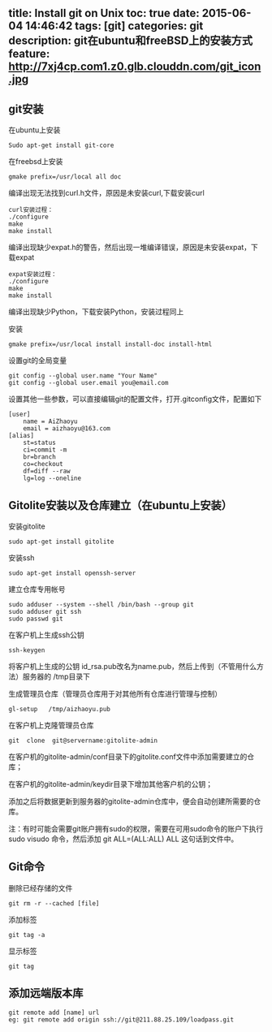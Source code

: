 title: Install git on Unix
toc: true
date: 2015-06-04 14:46:42
tags: [git]
categories: git 
description: git在ubuntu和freeBSD上的安装方式
feature: http://7xj4cp.com1.z0.glb.clouddn.com/git_icon.jpg
---

## git安装

在ubuntu上安装

    Sudo apt-get install git-core

在freebsd上安装

    gmake prefix=/usr/local all doc
    
<!--more-->
编译出现无法找到curl.h文件，原因是未安装curl,下载安装curl

    curl安装过程：
    ./configure
    make
    make install
    
编译出现缺少expat.h的警告，然后出现一堆编译错误，原因是未安装expat，下载expat

    expat安装过程：
    ./configure
    make
    make install
    
编译出现缺少Python，下载安装Python，安装过程同上

安装

    gmake prefix=/usr/local install install-doc install-html

设置git的全局变量
    
    git config --global user.name "Your Name"
    git config --global user.email you@email.com

设置其他一些参数，可以直接编辑git的配置文件，打开.gitconfig文件，配置如下

    [user]
        name = AiZhaoyu
        email = aizhaoyu@163.com
    [alias]
        st=status
        ci=commit -m
        br=branch
        co=checkout
        df=diff --raw
        lg=log --oneline

## Gitolite安装以及仓库建立（在ubuntu上安装）

安装gitolite    
    
    sudo apt-get install gitolite

安装ssh       

    sudo apt-get install openssh-server

建立仓库专用帐号    

    sudo adduser --system --shell /bin/bash --group git
    sudo adduser git ssh
    sudo passwd git
    
在客户机上生成ssh公钥   
    
    ssh-keygen
将客户机上生成的公钥 id_rsa.pub改名为name.pub，然后上传到（不管用什么方法）服务器的  /tmp目录下

生成管理员仓库（管理员仓库用于对其他所有仓库进行管理与控制）

    gl-setup   /tmp/aizhaoyu.pub   
    
在客户机上克隆管理员仓库    
    
    git  clone  git@servername:gitolite-admin
    
在客户机的gitolite-admin/conf目录下的gitolite.conf文件中添加需要建立的仓库；

在客户机的gitolite-admin/keydir目录下增加其他客户机的公钥；

添加之后将数据更新到服务器的gitolite-admin仓库中，便会自动创建所需要的仓库。

注：有时可能会需要git账户拥有sudo的权限，需要在可用sudo命令的账户下执行sudo visudo 命令，然后添加  git  ALL=(ALL:ALL)  ALL  这句话到文件中。

## Git命令
删除已经存储的文件   
    
    git rm -r --cached [file]

添加标签   
    
    git tag -a 
    
显示标签   
    
    git tag

## 添加远端版本库

    git remote add [name] url
    eg: git remote add origin ssh://git@211.88.25.109/loadpass.git
